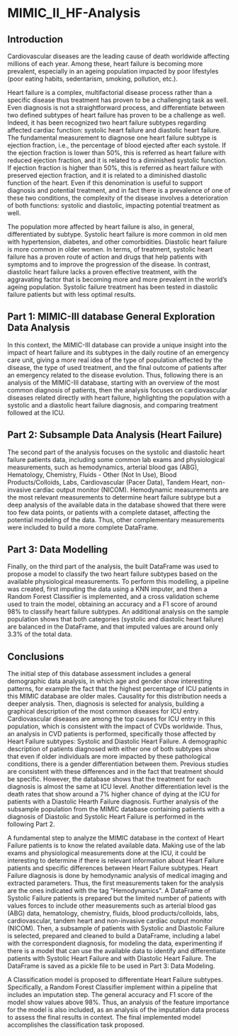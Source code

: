 # MIMIC_II_HF-Analysis

## Introduction
Cardiovascular diseases are the leading cause of death worldwide affecting millions of each year. Among these, heart failure is becoming more prevalent, especially in an ageing population impacted by poor lifestyles (poor eating habits, sedentarism, smoking, pollution, etc.).

Heart failure is a complex, multifactorial disease process rather than a specific disease thus treatment has proven to be a challenging task as well. Even diagnosis is not a straightforward process, and differentiate between two defined subtypes of heart failure has proven to be a challenge as well. Indeed, it has been recognized two heart failure subtypes regarding affected cardiac function: systolic heart failure and diastolic heart failure. The fundamental measurement to diagnose one heart failure subtype is ejection fraction, i.e., the percentage of blood ejected after each systole. If the ejection fraction is lower than 50%, this is referred as heart failure with reduced ejection fraction, and it is related to a diminished systolic function. If ejection fraction is higher than 50%, this is referred as heart failure with preserved ejection fraction, and it is related to a diminished diastolic function of the heart. Even if this denomination is useful to support diagnosis and potential treatment, and in fact there is a prevalence of one of these two conditions, the complexity of the disease involves a deterioration of both functions: systolic and diastolic, impacting potential treatment as well.

The population more affected by heart failure is also, in general, differentiated by subtype. Systolic heart failure is more common in old men with hypertension, diabetes, and other comorbidities. Diastolic heart failure is more common in older women. In terms, of treatment, systolic heart failure has a proven route of action and drugs that help patients with symptoms and to improve the progression of the disease. In contrast, diastolic heart failure lacks a proven effective treatment, with the aggravating factor that is becoming more and more prevalent in the world’s ageing population. Systolic failure treatment has been tested in diastolic failure patients but with less optimal results. 

## Part 1: MIMIC-III database General Exploration Data Analysis 
In this context, the MIMIC-III database can provide a unique insight into the impact of heart failure and its subtypes in the daily routine of an emergency care unit, giving a more real idea of the type of population affected by the disease, the type of used treatment, and the final outcome of patients after an emergency related to the disease evolution. Thus, following there is an analysis of the MIMIC-III database, starting with an overview of the most common diagnosis of patients, then the analysis focuses on cardiovascular diseases related directly with heart failure, highlighting the population with a systolic and a diastolic heart failure diagnosis, and comparing treatment followed at the ICU. 

## Part 2: Subsample Data Analysis (Heart Failure)
The second part of the analysis focuses on the systolic and diastolic heart failure patients data, including some common lab exams and physiological measurements, such as hemodynamics, arterial blood gas (ABG), Hematology, Chemistry, Fluids - Other (Not In Use), Blood Products/Colloids, Labs, Cardiovascular (Pacer Data), Tandem Heart, non-invasive cardiac output monitor (NICOM). Hemodynamic measurements are the most relevant measurements to determine heart failure subtype but a deep analysis of the available data in the database showed that there were too few data points, or patients with a complete dataset, affecting the potential modeling of the data. Thus, other complementary measurements were included to build a more complete DataFrame. 

## Part 3: Data Modelling
Finally, on the third part of the analysis, the built DataFrame was used to propose a model to classify the two heart failure subtypes based on the available physiological measurements. To perform this modelling, a pipeline was created, first imputing the data using a KNN imputer, and then a Random Forest Classifier is implemented, and a cross validation scheme used to train the model, obtaining an accuracy and a F1 score of around 98% to classify heart failure subtypes. An additional analysis on the sample population shows that both categories (systolic and diastolic heart failure) are balanced in the DataFrame, and that imputed values are around only 3.3% of the total data.

## Conclusions
The initial step of this database assessment includes a general demographic data analysis, in which age and gender show interesting patterns, for example the fact that the highest percentage of ICU patients in this MIMIC database are older males. Causality for this distribution needs a deeper analysis. Then, diagnosis is selected for analysis, building a graphical description of the most common diseases for ICU entry. Cardiovascular diseases are among the top causes for ICU entry in this population, which is consistent with the impact of CVDs worldwide. Thus, an analysis in CVD patients is performed, specifically those affected by Heart Failure subtypes: Systolic and Diastolic Heart Failure. A demographic description of patients diagnosed with either one of both subtypes show that even if older individuals are more impacted by these pathological conditions, there is a gender differentiation between them. Previous studies are consistent with these differences and in the fact that treatment should be specific. However, the database shows that the treatment for each diagnosis is almost the same at ICU level. Another differentiation level is the death rates that show around a 7% higher chance of dying at the ICU for patients with a Diastolic Hearth Failure diagnosis. Further analysis of the subsample population from the MIMIC database containing patients with a diagnosis of Diastolic and Systolic Heart Failure is performed in the following Part 2.

A fundamental step to analyze the MIMIC database in the context of Heart Failure patients is to know the related available data. Making use of the lab exams and physiological measurements done at the ICU, it could be interesting to determine if there is relevant information about Heart Failure patients and specific differences between Heart Failure subtypes. Heart Failure diagnosis is done by hemodynamic analysis of medical imaging and extracted parameters. Thus, the first measurements taken for the analysis are the ones indicated with the tag "Hemodynamics". A DataFrame of Systolic Failure patients is prepared but the limited number of patients with values forces to include other measurements such as arterial blood gas (ABG) data, hematology, chemistry, fluids, blood products/colloids, labs, cardiovascular, tandem heart and non-invasive cardiac output monitor (NICOM). Then, a subsample of patients with Systolic and Diastolic Failure is selected, prepared and cleaned to build a DataFrame, including a label with the correspondent diagnosis, for modeling the data, experimenting if there is a model that can use the available data to identify and differentiate patients with Systolic Heart Failure and with Diastolic Heart Failure. The DataFrame is saved as a pickle file to be used in Part 3: Data Modeling.

A Classification model is proposed to differentiate Heart Failure subtypes. Specifically, a Random Forest Classifier implement within a pipeline that includes an imputation step. The general accuracy and F1 score of the model show values above 98%. Thus, an analysis of the feature importance for the model is also included, as an analysis of the imputation data process to assess the final results in context. The final implemented model accomplishes the classification task proposed.

